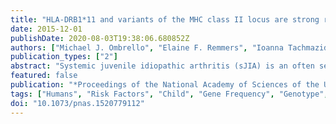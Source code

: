 ```yaml
---
title: "HLA-DRB1*11 and variants of the MHC class II locus are strong risk factors for systemic juvenile idiopathic arthritis."
date: 2015-12-01
publishDate: 2020-08-03T19:38:06.680852Z
authors: ["Michael J. Ombrello", "Elaine F. Remmers", "Ioanna Tachmazidou", "Alexei Grom", "Dirk Foell", "Johannes-Peter Haas", "Alberto Martini", "Marco Gattorno", "Seza Ozen", "Sampath Prahalad", "Andrew S. Zeft", "John F. Bohnsack", "Elizabeth D. Mellins", "Norman T. Ilowite", "Ricardo Russo", "Claudio Len", "Maria Odete E. Hilario", "Sheila Oliveira", "Rae S. M. Yeung", "Alan Rosenberg", "Lucy R. Wedderburn", "Jordi Anton", "Tobias Schwarz", "Anne Hinks", "Yelda Bilginer", "Jane Park", "Joanna Cobb", "Colleen L. Satorius", "Buhm Han", "Elizabeth Baskin", "Sara Signa", "Richard H. Duerr", "J. P. Achkar", "M. Ilyas Kamboh", "Kenneth M. Kaufman", "Leah C. Kottyan", "Dalila Pinto", "Stephen W. Scherer", "Marta E. Alarcon-Riquelme", "Elisa Docampo", "Xavier Estivill", "Ahmet Gul", "Paul I. W. de Bakker", "Soumya Raychaudhuri", "Carl D. Langefeld", "Susan Thompson", "Wendy Thomson", "Daniel L. Kastner", "Patricia Woo", "Patricia Woo"]
publication_types: ["2"]
abstract: "Systemic juvenile idiopathic arthritis (sJIA) is an often severe, potentially life-threatening childhood inflammatory disease, the pathophysiology of which is  poorly understood. To determine whether genetic variation within the MHC locus on chromosome 6 influences sJIA susceptibility, we performed an association study of 982 children with sJIA and 8,010 healthy control subjects from nine countries. Using meta-analysis of directly observed and imputed SNP genotypes and imputed classic HLA types, we identified the MHC locus as a bona fide susceptibility locus with effects on sJIA risk that transcended geographically defined strata. The strongest sJIA-associated SNP, rs151043342 [P = 2.8 x 10(-17), odds ratio (OR) 2.6 (2.1, 3.3)], was part of a cluster of 482 sJIA-associated SNPs that spanned a 400-kb region and included the class II HLA region. Conditional analysis controlling for the effect of rs151043342 found that rs12722051 independently influenced sJIA risk [P = 1.0 x 10(-5), OR 0.7 (0.6, 0.8)]. Meta-analysis of imputed classic HLA-type associations in six study populations of Western European ancestry revealed that HLA-DRB1*11 and its defining amino acid residue, glutamate 58, were strongly associated with sJIA [P = 2.7 x 10(-16), OR 2.3 (1.9, 2.8)], as was the HLA-DRB1*11-HLA-DQA1*05-HLA-DQB1*03 haplotype [6.4 x 10(-17), OR 2.3 (1.9, 2.9)]. By examining the MHC locus in the largest collection of sJIA patients assembled to date, this study solidifies the  relationship between the class II HLA region and sJIA, implicating adaptive immune molecules in the pathogenesis of sJIA."
featured: false
publication: "*Proceedings of the National Academy of Sciences of the United States of America*"
tags: ["Humans", "Risk Factors", "Child", "Gene Frequency", "Genotype", "Haplotypes", "Odds Ratio", "Linkage Disequilibrium", "Meta-Analysis as Topic", "*Polymorphism", "Single Nucleotide", "Genetic Predisposition to Disease/*genetics", "Arthritis", "Juvenile/*genetics", "autoinflammation", "Histocompatibility Antigens Class II/*genetics", "HLA-DRB1 Chains/*genetics", "human leukocyte antigen", "Still's disease", "systemic juvenile idiopathic arthritis"]
doi: "10.1073/pnas.1520779112"
---
```


